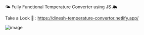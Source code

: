 🌤️ Fully Functional Temperature Converter using JS 🌦️

 Take a Look 👀 : https://dinesh-temperature-convertor.netlify.app/
 
 ![image](https://user-images.githubusercontent.com/101576150/220227662-6cbc6108-b66e-4f7a-a290-19f5c5ddb9ff.png)

